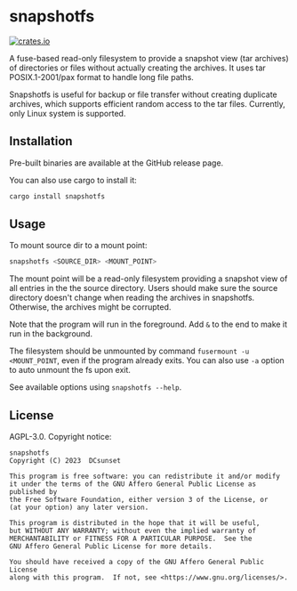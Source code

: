 # snapshotfs

[![crates.io](https://badgen.net/crates/v/snapshotfs)](https://crates.io/crates/snapshotfs)

A fuse-based read-only filesystem to provide a snapshot view (tar archives) of directories or files without actually creating the archives.
It uses tar POSIX.1-2001/pax format to handle long file paths.

Snapshotfs is useful for backup or file transfer without creating duplicate archives,
which supports efficient random access to the tar files.
Currently, only Linux system is supported.

## Installation

Pre-built binaries are available at the GitHub release page.

You can also use cargo to install it:

```sh
cargo install snapshotfs
```

## Usage

To mount source dir to a mount point:

```sh
snapshotfs <SOURCE_DIR> <MOUNT_POINT>
```

The mount point will be a read-only filesystem providing a snapshot view of all entries in the the source directory.
Users should make sure the source directory doesn't change when reading the archives in snapshotfs.
Otherwise, the archives might be corrupted.

Note that the program will run in the foreground.
Add `&` to the end to make it run in the background.

The filesystem should be unmounted by command `fusermount -u <MOUNT_POINT`,
even if the program already exits.
You can also use `-a` option to auto unmount the fs upon exit.

See available options using `snapshotfs --help`.


## License

AGPL-3.0. Copyright notice:

```
snapshotfs
Copyright (C) 2023  DCsunset

This program is free software: you can redistribute it and/or modify
it under the terms of the GNU Affero General Public License as published by
the Free Software Foundation, either version 3 of the License, or
(at your option) any later version.

This program is distributed in the hope that it will be useful,
but WITHOUT ANY WARRANTY; without even the implied warranty of
MERCHANTABILITY or FITNESS FOR A PARTICULAR PURPOSE.  See the
GNU Affero General Public License for more details.

You should have received a copy of the GNU Affero General Public License
along with this program.  If not, see <https://www.gnu.org/licenses/>.
```
